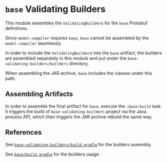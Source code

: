 # `base` Validating Builders

This module assembles the `ValidatingBuilder`s for the `base` Protobuf definitions.

Since `model-compiler` requires `base`, `base` cannot be assembled by the `model-compiler`
seamlessly.

In order to include the `ValidatingBuilder`s into the `base` artifact, the builders are assembled 
separately in this module and put under the `base-validating-builders/builders` directory.

When assembling the JAR archive, `base` includes the classes under this path.

## Assembling Artifacts

In order to assemble the final artifact for `base`, execute the `:base:build` task. It triggers 
the build of `base-validating-builders` project via the Java process API, which then triggers 
the JAR archive rebuild the same way.

## References

See [`base-validating-builders/build.gradle`](./build.gradle.kts) for the builders assembly.

See [`base/build.gradle`](../base/build.gradle.kts) for the builders usage.
